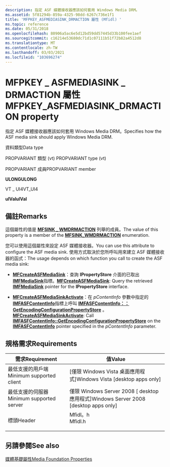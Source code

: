 ```yaml
---
description: 指定 ASF 媒體接收器應該如何套用 Windows Media DRM。
ms.assetid: 5f81294b-859a-4325-98dd-6267c736e1f1
title: 'MFPKEY_ASFMEDIASINK_DRMACTION 屬性 (Mfidl) '
ms.topic: reference
ms.date: 05/31/2018
ms.openlocfilehash: 80906a5ac6e5d12bd59dd57445d33b100fee1aef
ms.sourcegitcommit: c16214e53680dc71d1c07111b51f72b82a4512d8
ms.translationtype: MT
ms.contentlocale: zh-TW
ms.lasthandoff: 03/03/2021
ms.locfileid: "103696274"
---
```

# <a name="mfpkey_asfmediasink_drmaction-property"></a><span data-ttu-id="34c08-103">MFPKEY \_ ASFMEDIASINK \_ DRMACTION 屬性</span><span class="sxs-lookup"><span data-stu-id="34c08-103">MFPKEY\_ASFMEDIASINK\_DRMACTION property</span></span>

<span data-ttu-id="34c08-104">指定 ASF 媒體接收器應該如何套用 Windows Media DRM。</span><span class="sxs-lookup"><span data-stu-id="34c08-104">Specifies how the ASF media sink should apply Windows Media DRM.</span></span>



<span data-ttu-id="34c08-105">資料類型</span><span class="sxs-lookup"><span data-stu-id="34c08-105">Data type</span></span>

<span data-ttu-id="34c08-106">PROPVARIANT 類型 (vt) </span><span class="sxs-lookup"><span data-stu-id="34c08-106">PROPVARIANT type (vt)</span></span>

<span data-ttu-id="34c08-107">PROPVARIANT 成員</span><span class="sxs-lookup"><span data-stu-id="34c08-107">PROPVARIANT member</span></span>

<span data-ttu-id="34c08-108">**ULONG**</span><span class="sxs-lookup"><span data-stu-id="34c08-108">**ULONG**</span></span>

<span data-ttu-id="34c08-109">VT \_ UI4</span><span class="sxs-lookup"><span data-stu-id="34c08-109">VT\_UI4</span></span>

<span data-ttu-id="34c08-110">**ulVal**</span><span class="sxs-lookup"><span data-stu-id="34c08-110">**ulVal**</span></span>



## <a name="remarks"></a><span data-ttu-id="34c08-111">備註</span><span class="sxs-lookup"><span data-stu-id="34c08-111">Remarks</span></span>

<span data-ttu-id="34c08-112">這個屬性的值是 [**MFSINK \_ WMDRMACTION**](/windows/win32/api/wmcontainer/ne-wmcontainer-mfsink_wmdrmaction) 列舉的成員。</span><span class="sxs-lookup"><span data-stu-id="34c08-112">The value of this property is a member of the [**MFSINK\_WMDRMACTION**](/windows/win32/api/wmcontainer/ne-wmcontainer-mfsink_wmdrmaction) enumeration.</span></span>

<span data-ttu-id="34c08-113">您可以使用這個屬性來設定 ASF 媒體接收器。</span><span class="sxs-lookup"><span data-stu-id="34c08-113">You can use this attribute to configure the ASF media sink.</span></span> <span data-ttu-id="34c08-114">使用方式取決於您所呼叫用來建立 ASF 媒體接收器的函式：</span><span class="sxs-lookup"><span data-stu-id="34c08-114">The usage depends on which function you call to create the ASF media sink:</span></span>

-   <span data-ttu-id="34c08-115">[**MFCreateASFMediaSink**](/windows/desktop/api/wmcontainer/nf-wmcontainer-mfcreateasfmediasink)：查詢 **IPropertyStore** 介面的已取出 [**IMFMediaSink**](/windows/desktop/api/mfidl/nn-mfidl-imfmediasink)指標。</span><span class="sxs-lookup"><span data-stu-id="34c08-115">[**MFCreateASFMediaSink**](/windows/desktop/api/wmcontainer/nf-wmcontainer-mfcreateasfmediasink): Query the retrieved [**IMFMediaSink**](/windows/desktop/api/mfidl/nn-mfidl-imfmediasink) pointer for the **IPropertyStore** interface.</span></span>

-   <span data-ttu-id="34c08-116">[**MFCreateASFMediaSinkActivate**](/windows/desktop/api/wmcontainer/nf-wmcontainer-mfcreateasfmediasinkactivate)：在 *pContentInfo* 參數中指定的 [**IMFASFContentInfo**](/windows/desktop/api/wmcontainer/nn-wmcontainer-imfasfcontentinfo)指標上呼叫 [**IMFASFContentInfo：： GetEncodingConfigurationPropertyStore**](/windows/desktop/api/wmcontainer/nf-wmcontainer-imfasfcontentinfo-getencodingconfigurationpropertystore) 。</span><span class="sxs-lookup"><span data-stu-id="34c08-116">[**MFCreateASFMediaSinkActivate**](/windows/desktop/api/wmcontainer/nf-wmcontainer-mfcreateasfmediasinkactivate): Call [**IMFASFContentInfo::GetEncodingConfigurationPropertyStore**](/windows/desktop/api/wmcontainer/nf-wmcontainer-imfasfcontentinfo-getencodingconfigurationpropertystore) on the [**IMFASFContentInfo**](/windows/desktop/api/wmcontainer/nn-wmcontainer-imfasfcontentinfo) pointer specified in the *pContentInfo* parameter.</span></span>

## <a name="requirements"></a><span data-ttu-id="34c08-117">規格需求</span><span class="sxs-lookup"><span data-stu-id="34c08-117">Requirements</span></span>



| <span data-ttu-id="34c08-118">需求</span><span class="sxs-lookup"><span data-stu-id="34c08-118">Requirement</span></span> | <span data-ttu-id="34c08-119">值</span><span class="sxs-lookup"><span data-stu-id="34c08-119">Value</span></span> |
|-------------------------------------|------------------------------------------------------------------------------------|
| <span data-ttu-id="34c08-120">最低支援的用戶端</span><span class="sxs-lookup"><span data-stu-id="34c08-120">Minimum supported client</span></span><br/> | <span data-ttu-id="34c08-121">\[僅限 Windows Vista 桌面應用程式\]</span><span class="sxs-lookup"><span data-stu-id="34c08-121">Windows Vista \[desktop apps only\]</span></span><br/>                                     |
| <span data-ttu-id="34c08-122">最低支援的伺服器</span><span class="sxs-lookup"><span data-stu-id="34c08-122">Minimum supported server</span></span><br/> | <span data-ttu-id="34c08-123">僅限 Windows Server 2008 \[ desktop 應用程式\]</span><span class="sxs-lookup"><span data-stu-id="34c08-123">Windows Server 2008 \[desktop apps only\]</span></span><br/>                               |
| <span data-ttu-id="34c08-124">標頭</span><span class="sxs-lookup"><span data-stu-id="34c08-124">Header</span></span><br/>                   | <dl> <span data-ttu-id="34c08-125"><dt>Mfidl。h</dt></span><span class="sxs-lookup"><span data-stu-id="34c08-125"><dt>Mfidl.h</dt></span></span> </dl> |



## <a name="see-also"></a><span data-ttu-id="34c08-126">另請參閱</span><span class="sxs-lookup"><span data-stu-id="34c08-126">See also</span></span>

<dl> <dt>

[<span data-ttu-id="34c08-127">媒體基礎屬性</span><span class="sxs-lookup"><span data-stu-id="34c08-127">Media Foundation Properties</span></span>](media-foundation-properties.md)
</dt> </dl>

 

 
